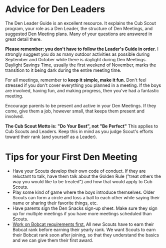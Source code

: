 # Advice for Den Leaders
The Den Leader Guide is an excellent resource. It explains the Cub Scout program, your role as a Den Leader, the structure of Den Meetings, and suggested Den Meeting plans. Many of your questions are answered in great detail there.

**Please remember: you don't have to follow the Leader's Guide in order.** I strongly suggest you do as many outdoor activities as possible during September and October while there is daylight during Den Meetings. Daylight Savings Time, usually the first weekend of November, marks the transition to it being dark during the entire meeting time.

For all meetings, remember to **keep it simple, make it fun.** Don't feel stressed if you don't cover everything you planned in a meeting. If the boys are involved, having fun, and making progress, then you've had a fantastic meeting.

Encourage parents to be present and active in your Den Meetings. If they come, give them a job, however small, that keeps them present and involved.

**The Cub Scout Motto is: "Do Your Best", not "Be Perfect"** This applies to Cub Scouts and Leaders. Keep this in mind as you judge Scout's efforts toward their rank (and yourself as a Leader).

# Tips for your First Den Meeting
- Have your Scouts develop their own code of conduct. If they are reluctant to talk, have them talk about the Golden Rule ("treat others the way you would like to be treated") and how that would apply to Cub Scouts.
- Play some kind of game where the boys introduce themselves. Older Scouts can form a circle and toss a ball to each other while saying their name or sharing their favorite things, etc.
- Have parents sign the Den Snacks sign-up sheet. Make sure they sign up for multiple meetings if you have more meetings scheduled than Scouts.
- [Work on Bobcat requirements first.](bobcat.pdf) All new Scouts have to earn their Bobcat rank before earning their yearly rank. We want Scouts to earn their Bobcat rank soon after joining, so that they understand the basics and we can give them their first award.
